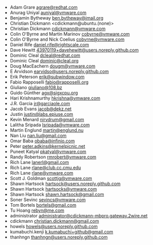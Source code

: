 * Adam Grare <agrare@redhat.com>
* Anurag Uniyal <auniyal@vmware.com>
* Benjamin Bytheway <ben.bytheway@imail.org>
* Christian Dickmann <cdickmann@ubuntu.(none)>
* Christian Dickmann <cdickmann@vmware.com>
* Colin O'Byrne and Martin Marinov <cobyrne@vmware.com>
* Colin O'Byrne and Nick Coelius <cobyrne@vmware.com>
* Daniel Rife <daniel.rife@rightscale.com>
* Dave Hewitt <43970119+davehewitt@users.noreply.github.com>
* Dominic Cleal <dcleal@redhat.com>
* Dominic Cleal <dominic@cleal.org>
* Doug MacEachern <dougm@vmware.com>
* E Arvidson <earvidso@users.noreply.github.com>
* Erik Peterson <erik@subwindow.com>
* Fabio Rapposelli <fabio@rapposelli.org>
* Giuliano <giuliano@108.bz>
* Guido Günther <agx@sigxcpu.org>
* Hari Krishnamurthy <hkrishna@vmware.com>
* J.R. Garcia <jr@garciaole.com>
* Jacob Evans <jacob@dekz.net>
* Justin <justin@labs.epiuse.com>
* Kevin Menard <nirvdrum@gmail.com>
* Lalitha Sripada <lsripada@vmware.com>
* Martin Englund <martin@englund.nu>
* Nan Liu <nan.liu@gmail.com>
* Omar Baba <obaba@infinio.com>
* Peter <peter.adkins@kernelpicnic.net>
* Puneet Katyal <pkatyal@vmware.com>
* Randy Robertson <rmrobert@vmware.com>
* Rich Lane <lanerl@gmail.com>
* Rich Lane <rlane@club.cc.cmu.edu>
* Rich Lane <rlane@vmware.com>
* Scott J. Goldman <scottjg@vmware.com>
* Shawn Hartsock <hartsock@users.noreply.github.com>
* Shawn Hartsock <hartsocks@vmware.com>
* Shawn Hartsock <shawn.hartsock@gmail.com>
* Soner Sevinc <sevincs@vmware.com>
* Tom Bortels <bortels@gmail.com>
* Tu Hoang <rebyn@me.com>
* administrator <administrator@cdickmann-mbpro.gateway.2wire.net>
* cdickmann <christian.dickmann@gmail.com>
* howels <howels@users.noreply.github.com>
* kumabuchi.kenji <k.kumabuchi+github@gmail.com>
* thanhngn <thanhngn@users.noreply.github.com>
